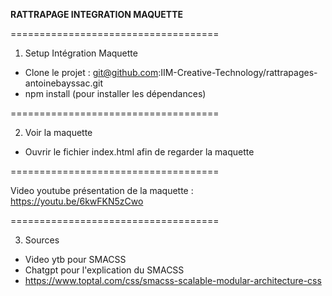 **RATTRAPAGE INTEGRATION MAQUETTE**

====================================

1. Setup Intégration Maquette

- Clone le projet : git@github.com:IIM-Creative-Technology/rattrapages-antoinebayssac.git
- npm install (pour installer les dépendances)

====================================

2. Voir la maquette

- Ouvrir le fichier index.html afin de regarder la maquette

====================================

Video youtube présentation de la maquette : https://youtu.be/6kwFKN5zCwo

====================================

3. Sources

- Video ytb pour SMACSS
- Chatgpt pour l'explication du SMACSS
- https://www.toptal.com/css/smacss-scalable-modular-architecture-css
